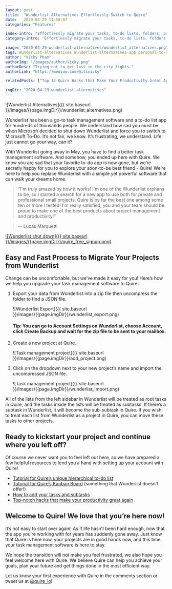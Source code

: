 ```yaml
---
layout: post
title:  "Wunderlist Alternative: Effortlessly Switch to Quire"
date:   2020-04-29 11:58:07
categories: "Features"

index-intro: "Effortlessly migrate your tasks, to-do lists, folders, projects from Wunderlist to Quire. Change is frustrating, but we made it easy for you! No more looking for the best Wunderlist alternative. Welcome to a task management software that is here to stay!"
category-intro: "Effortlessly migrate your tasks, to-do lists, folders, projects from Wunderlist to Quire. Change is frustrating, but we made it easy for you! No more looking for the best Wunderlist alternative. Welcome to a task management software that is here to stay!"

image: "2020-04-29-wunderlist-alternatives/wunderlist_alternatives.png"
tags: Wunderlist-alternatives Wunderlist-alternatives-app personal-to-do-app productivity productivity-app productivity-tool remote-team task-management task-management-software project-management-software productivity-tips to-do-list-app to-do-list-tips to-do-list-app-iOS to-do-list-app-Android Wunderlist collaboration Quire
author: "Vicky Pham"
authorImg: "/images/author/Vicky.png"
authorDesc: "Trying not to get lost in the city lights."
authorLink: "https://medium.com/@itsvicky"

relatedPosts: ["Top 12 Quire Hacks that Make Your Productivity Great Again", "Best 5 tips to Use a Digital To Do List for Remote Teams during a Virus Outbreak", "8 Best Tips for Remote Teams to Boost Productivity at Virtual Office"]

imgDir: "2020-04-29-wunderlist-alternatives"
---
```


![Wunderlist Alternatives]({{ site.baseurl }}/images/{{page.imgDir}}/wunderlist_alternatives.png)

Wunderlist has been a go-to task management software and a to-do list app for hundreds of thousands people. We understand how sad you must be when Microsoft decided to shut down Wunderlist and force you to switch to Microsoft To-Do. It’s not fair, we know. It’s frustrating, we understand. Life just cannot go your way, can it?

With Wunderlist going away in May, you have to find a better task management software. And somehow, you ended up here with Quire. We know you are sad that your favorite to-do app is now gone, but we’re secretly happy for you to explore your soon-to-be best friend - Quire! We’re here to help you replace Wunderlist with a simple yet powerful software that can walk your dreams home.

>“I'm truly amazed by how it works! I'm one of the Wunderlist orphans to be, so I started a search for a new app to use both for private and professional small projects. Quire is by far the best one among some ten or more I tested! I'm really satisfied, you and your team should be proud to make one of the best products about project management and productivity!”

> -- Lucas Marquetti

[![Wunderlist shut down]({{ site.baseurl }}/images/{{page.imgDir}}/quire_free_signup.png)](https://bit.ly/38mUj9f)

## Easy and Fast Process to Migrate Your Projects from Wunderlist

Change can be uncomfortable, but we’ve made it easy for you! Here’s how we help you upgrade your task management software to Quire!

1. Export your data from Wunderlist into a zip file then uncompress the folder to find a JSON file.

    ![Wunderlist Export]({{ site.baseurl }}/images/{{page.imgDir}}/wunderlist_export.png)
    #### Tip: You can go to Account Settings on Wunderlist, choose Account, click Create Backup and wait for the zip file to be sent to your mailbox.

2. Create a new project at Quire.

    ![Task management project]({{ site.baseurl }}/images/{{page.imgDir}}/add_project.png)

3. Click on the dropdown next to your new project’s name and import the uncompressed JSON file.

    ![Task management project]({{ site.baseurl }}/images/{{page.imgDir}}/wunderlist_import.png)

All of the lists from the left sidebar in Wunderlist will be treated as root tasks in Quire, and the tasks inside the lists will be treated as subtasks. If there’s a subtask in Wunderlist, it will become the sub-subtask in Quire. If you wish to treat each list from Wunderlist as a project in Quire, you can move these tasks to other projects.

## Ready to kickstart your project and continue where you left off?

Of course we never want you to feel left out here, so we have prepared a few helpful resources to lend you a hand with setting up your account with Quire!

* [Tutorial for Quire’s unique hierarchical to-do list](https://quire.io/tutorial)
* [Tutorial for Quire’s Kanban Board](https://quire.io/tutorial/board) (something that Wunderlist doesn’t offer!)
* [How to add your tasks and subtasks](https://quire.io/guide/add-task/) 
* [Top-notch hacks that make your productivity great again](https://quire.io/blog/p/Quire-tips-hacks-for-better-productivity.html)

## Welcome to Quire! We love that you’re here now!

It’s not easy to start over again! As if life hasn’t been hard enough, now that the app you’re working with for years has suddenly gone away. Just know that Quire is here now, your projects are in good hands now, and this time, your task management software is here to stay. 

We hope the transition will not make you feel frustrated, we also hope you feel welcome here with Quire. We believe Quire can help you achieve your goals, plan your future and get things done in the most efficient way. 

Let us know your first experience with Quire in the comments section or tweet us at [@quire_io](https://twitter.com/quire_io)!


[jekyll]:      http://jekyllrb.com
[jekyll-gh]:   https://github.com/jekyll/jekyll
[jekyll-help]: https://github.com/jekyll/jekyll-help
